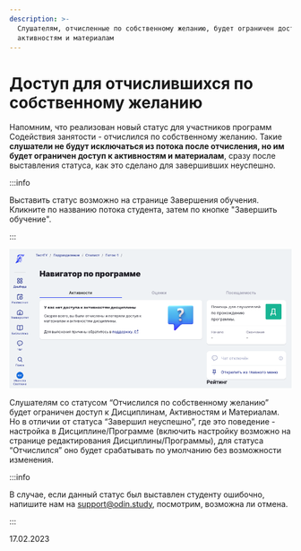 ```yaml
---
description: >-
  Слушателям, отчисленные по собственному желанию, будет ограничен доступ к
  активностям и материалам
---
```


# Доступ для отчислившихся по собственному желанию

Напомним, что реализован новый статус для участников программ Содействия занятости - отчислился по собственному желанию. Такие **слушатели не будут исключаться из потока после отчисления, но им будет ограничен доступ к активностям и материалам**, сразу после выставления статуса, как это сделано для завершивших неуспешно.

:::info

Выставить статус возможно на странице Завершения обучения. \
Кликните по названию потока студента, затем по кнопке "Завершить обучение".

:::

![](<../../.gitbook/assets/image (10) (2).png>)

Слушателям со статусом “Отчислился по собственному желанию” будет ограничен доступ к Дисциплинам, Активностям и Материалам. Но в отличии от статуса “Завершил неуспешно”, где это поведение - настройка в Дисциплине/Программе (включить настройку возможно на странице редактирования Дисциплины/Программы), для статуса “Отчислился” оно будет срабатывать по умолчанию без возможности изменения.

:::info

В случае, если данный статус был выставлен студенту ошибочно, напишите нам на [support@odin.study](mailto:support@odin.study), посмотрим, возможна ли отмена.

:::

17.02.2023
